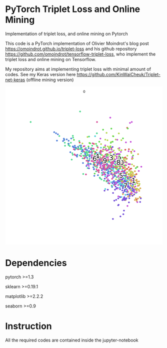 # PyTorch Triplet Loss and Online Mining
Implementation of triplet loss, and online mining on Pytorch

This code is a PyTorch implementation of Olivier Moindrot's blog post https://omoindrot.github.io/triplet-loss and his github repository https://github.com/omoindrot/tensorflow-triplet-loss, who implement the triplet loss and online mining on Tensorflow.

My repository aims at implementing triplet loss with minimal amount of codes.
See my Keras version here https://github.com/KinWaiCheuk/Triplet-net-keras (offline mining version)

![alt text](https://github.com/KinWaiCheuk/Triplet-net-pytorch/blob/master/10class.gif?raw=true)

# Dependencies
pytorch >=1.3

sklearn >=0.19.1

matplotlib >=2.2.2

seaborn >=0.9

# Instruction
All the required codes are contained inside the jupyter-notebook

